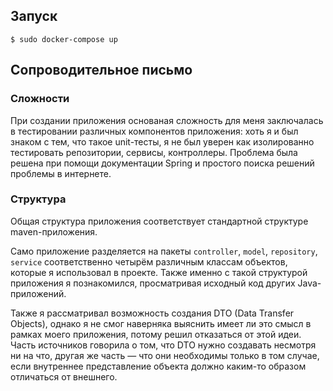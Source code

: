 ## Запуск
```console
$ sudo docker-compose up
```

## Сопроводительное письмо

### Сложности

При создании приложения основаная сложность для меня заключалась в
тестировании различных компонентов приложения: хоть я и был
знаком с тем, что такое unit-тесты, я не был уверен как изолированно
тестировать репозитории, сервисы, контроллеры. Проблема была решена
при помощи документации Spring и простого поиска решений проблемы в
интернете.

### Структура

Общая структура приложения соответствует стандартной структуре maven-приложения.

Само приложение разделяется на пакеты `controller`, `model`, `repository`,
`service` соответственно четырём различным классам объектов, которые я
использовал в проекте. Также именно с такой структурой приложения я познакомился,
просматривая исходный код других Java-приложений.

Также я рассматривал возможность создания DTO (Data Transfer Objects),
однако я не смог наверняка выяcнить имеет ли это смысл в рамках моего
приложения, потому решил отказаться от этой идеи. Часть источников говорила о том, что DTO
нужно создавать несмотря ни на что, другая же часть — что они необходимы только
в том случае, если внутреннее представление объекта должно каким-то
образом отличаться от внешнего.